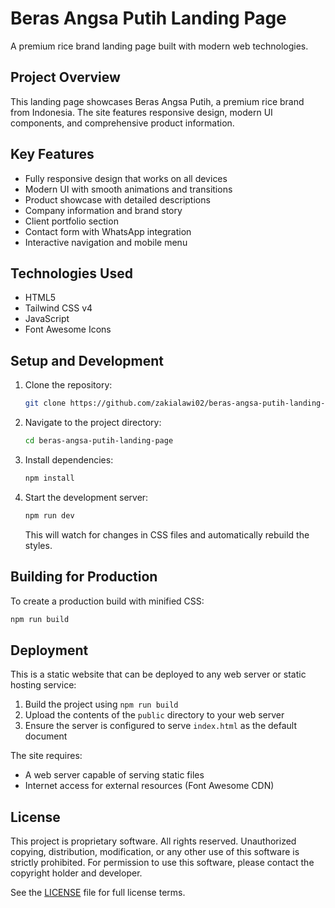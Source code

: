 # Beras Angsa Putih Landing Page

A premium rice brand landing page built with modern web technologies.

## Project Overview

This landing page showcases Beras Angsa Putih, a premium rice brand from Indonesia. The site features responsive design, modern UI components, and comprehensive product information.

## Key Features

- Fully responsive design that works on all devices
- Modern UI with smooth animations and transitions
- Product showcase with detailed descriptions
- Company information and brand story
- Client portfolio section
- Contact form with WhatsApp integration
- Interactive navigation and mobile menu

## Technologies Used

- HTML5
- Tailwind CSS v4
- JavaScript
- Font Awesome Icons

## Setup and Development

1. Clone the repository:

   ```bash
   git clone https://github.com/zakialawi02/beras-angsa-putih-landing-page.git
   ```

2. Navigate to the project directory:

   ```bash
   cd beras-angsa-putih-landing-page
   ```

3. Install dependencies:

   ```bash
   npm install
   ```

4. Start the development server:
   ```bash
   npm run dev
   ```
   This will watch for changes in CSS files and automatically rebuild the styles.

## Building for Production

To create a production build with minified CSS:

```bash
npm run build
```

## Deployment

This is a static website that can be deployed to any web server or static hosting service:

1. Build the project using `npm run build`
2. Upload the contents of the `public` directory to your web server
3. Ensure the server is configured to serve `index.html` as the default document

The site requires:

- A web server capable of serving static files
- Internet access for external resources (Font Awesome CDN)

## License

This project is proprietary software. All rights reserved. Unauthorized copying, distribution, modification, or any other use of this software is strictly prohibited. For permission to use this software, please contact the copyright holder and developer.

See the [LICENSE](LICENSE) file for full license terms.
